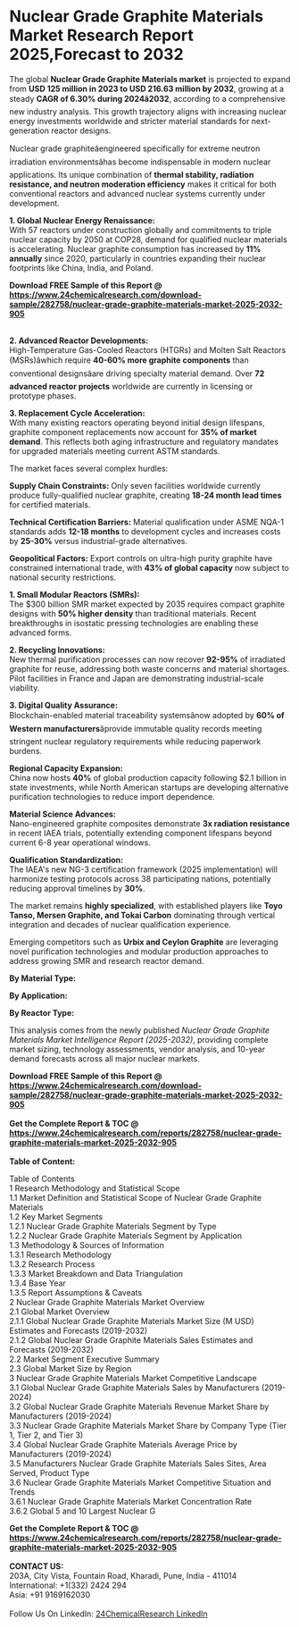 <h1>Nuclear Grade Graphite Materials Market Research Report 2025,Forecast to 2032</h1><p>The global <strong>Nuclear Grade Graphite Materials market</strong> is projected to expand from <strong>USD 125 million in 2023 to USD 216.63 million by 2032</strong>, growing at a steady <strong>CAGR of 6.30% during 2024â2032</strong>, according to a comprehensive new industry analysis. This growth trajectory aligns with increasing nuclear energy investments worldwide and stricter material standards for next-generation reactor designs.</p><p>Nuclear grade graphiteâengineered specifically for extreme neutron irradiation environmentsâhas become indispensable in modern nuclear applications. Its unique combination of <strong>thermal stability, radiation resistance, and neutron moderation efficiency</strong> makes it critical for both conventional reactors and advanced nuclear systems currently under development.</p><p><strong>1. Global Nuclear Energy Renaissance:</strong><br>
With 57 reactors under construction globally and commitments to triple nuclear capacity by 2050 at COP28, demand for qualified nuclear materials is accelerating. Nuclear graphite consumption has increased by <strong>11% annually</strong> since 2020, particularly in countries expanding their nuclear footprints like China, India, and Poland.</p><div><b>Download FREE Sample of this Report @ 
            <a href="https://www.24chemicalresearch.com/download-sample/282758/nuclear-grade-graphite-materials-market-2025-2032-905">
            https://www.24chemicalresearch.com/download-sample/282758/nuclear-grade-graphite-materials-market-2025-2032-905</a></b></div><br><p><strong>2. Advanced Reactor Developments:</strong><br>
High-Temperature Gas-Cooled Reactors (HTGRs) and Molten Salt Reactors (MSRs)âwhich require <strong>40-60% more graphite components</strong> than conventional designsâare driving specialty material demand. Over <strong>72 advanced reactor projects</strong> worldwide are currently in licensing or prototype phases.</p><p><strong>3. Replacement Cycle Acceleration:</strong><br>
With many existing reactors operating beyond initial design lifespans, graphite component replacements now account for <strong>35% of market demand</strong>. This reflects both aging infrastructure and regulatory mandates for upgraded materials meeting current ASTM standards.</p><p>The market faces several complex hurdles:</p><p><strong>Supply Chain Constraints:</strong> Only seven facilities worldwide currently produce fully-qualified nuclear graphite, creating <strong>18-24 month lead times</strong> for certified materials.</p><p><strong>Technical Certification Barriers:</strong> Material qualification under ASME NQA-1 standards adds <strong>12-18 months</strong> to development cycles and increases costs by <strong>25-30%</strong> versus industrial-grade alternatives.</p><p><strong>Geopolitical Factors:</strong> Export controls on ultra-high purity graphite have constrained international trade, with <strong>43% of global capacity</strong> now subject to national security restrictions.</p><p><strong>1. Small Modular Reactors (SMRs):</strong><br>
The $300 billion SMR market expected by 2035 requires compact graphite designs with <strong>50% higher density</strong> than traditional materials. Recent breakthroughs in isostatic pressing technologies are enabling these advanced forms.</p><p><strong>2. Recycling Innovations:</strong><br>
New thermal purification processes can now recover <strong>92-95%</strong> of irradiated graphite for reuse, addressing both waste concerns and material shortages. Pilot facilities in France and Japan are demonstrating industrial-scale viability.</p><p><strong>3. Digital Quality Assurance:</strong><br> 
Blockchain-enabled material traceability systemsânow adopted by <strong>60% of Western manufacturers</strong>âprovide immutable quality records meeting stringent nuclear regulatory requirements while reducing paperwork burdens.</p><p><strong>Regional Capacity Expansion:</strong><br>
    China now hosts <strong>40%</strong> of global production capacity following $2.1 billion in state investments, while North American startups are developing alternative purification technologies to reduce import dependence.</p><p><strong>Material Science Advances:</strong><br>
    Nano-engineered graphite composites demonstrate <strong>3x radiation resistance</strong> in recent IAEA trials, potentially extending component lifespans beyond current 6-8 year operational windows.</p><p><strong>Qualification Standardization:</strong><br>
    The IAEA's new NG-3 certification framework (2025 implementation) will harmonize testing protocols across 38 participating nations, potentially reducing approval timelines by <strong>30%</strong>.</p><p>The market remains <strong>highly specialized</strong>, with established players like <strong>Toyo Tanso, Mersen Graphite, and Tokai Carbon</strong> dominating through vertical integration and decades of nuclear qualification experience.</p><p>Emerging competitors such as <strong>Urbix and Ceylon Graphite</strong> are leveraging novel purification technologies and modular production approaches to address growing SMR and research reactor demand.</p><p><strong>By Material Type:</strong></p><p><strong>By Application:</strong></p><p><strong>By Reactor Type:</strong></p><p>This analysis comes from the newly published <em>Nuclear Grade Graphite Materials Market Intelligence Report (2025-2032)</em>, providing complete market sizing, technology assessments, vendor analysis, and 10-year demand forecasts across all major nuclear markets.</p><div><b>Download FREE Sample of this Report @ 
            <a href="https://www.24chemicalresearch.com/download-sample/282758/nuclear-grade-graphite-materials-market-2025-2032-905">
            https://www.24chemicalresearch.com/download-sample/282758/nuclear-grade-graphite-materials-market-2025-2032-905</a></b></div><br><div><b>Get the Complete Report & TOC @ 
            <a href="https://www.24chemicalresearch.com/reports/282758/nuclear-grade-graphite-materials-market-2025-2032-905">
            https://www.24chemicalresearch.com/reports/282758/nuclear-grade-graphite-materials-market-2025-2032-905</a></b></div><br>
            <b>Table of Content:</b><p>Table of Contents<br />
1 Research Methodology and Statistical Scope<br />
1.1 Market Definition and Statistical Scope of Nuclear Grade Graphite Materials<br />
1.2 Key Market Segments<br />
1.2.1 Nuclear Grade Graphite Materials Segment by Type<br />
1.2.2 Nuclear Grade Graphite Materials Segment by Application<br />
1.3 Methodology & Sources of Information<br />
1.3.1 Research Methodology<br />
1.3.2 Research Process<br />
1.3.3 Market Breakdown and Data Triangulation<br />
1.3.4 Base Year<br />
1.3.5 Report Assumptions & Caveats<br />
2 Nuclear Grade Graphite Materials Market Overview<br />
2.1 Global Market Overview<br />
2.1.1 Global Nuclear Grade Graphite Materials Market Size (M USD) Estimates and Forecasts (2019-2032)<br />
2.1.2 Global Nuclear Grade Graphite Materials Sales Estimates and Forecasts (2019-2032)<br />
2.2 Market Segment Executive Summary<br />
2.3 Global Market Size by Region<br />
3 Nuclear Grade Graphite Materials Market Competitive Landscape<br />
3.1 Global Nuclear Grade Graphite Materials Sales by Manufacturers (2019-2024)<br />
3.2 Global Nuclear Grade Graphite Materials Revenue Market Share by Manufacturers (2019-2024)<br />
3.3 Nuclear Grade Graphite Materials Market Share by Company Type (Tier 1, Tier 2, and Tier 3)<br />
3.4 Global Nuclear Grade Graphite Materials Average Price by Manufacturers (2019-2024)<br />
3.5 Manufacturers Nuclear Grade Graphite Materials Sales Sites, Area Served, Product Type<br />
3.6 Nuclear Grade Graphite Materials Market Competitive Situation and Trends<br />
3.6.1 Nuclear Grade Graphite Materials Market Concentration Rate<br />
3.6.2 Global 5 and 10 Largest Nuclear G</p><div><b>Get the Complete Report & TOC @ 
            <a href="https://www.24chemicalresearch.com/reports/282758/nuclear-grade-graphite-materials-market-2025-2032-905">
            https://www.24chemicalresearch.com/reports/282758/nuclear-grade-graphite-materials-market-2025-2032-905</a></b></div><br><b>CONTACT US:</b><br>
            203A, City Vista, Fountain Road, Kharadi, Pune, India - 411014<br>
            International: +1(332) 2424 294<br>
            Asia: +91 9169162030 <br><br>
            Follow Us On LinkedIn: <a href="https://www.linkedin.com/company/24chemicalresearch/">24ChemicalResearch LinkedIn</a>
